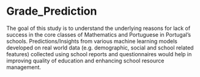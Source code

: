 # Grade_Prediction
 
The goal of this study is to understand the underlying reasons for lack of success in the core classes of Mathematics and Portuguese in Portugal’s schools. Predictions/Insights from various machine learning models developed on real world data (e.g. demographic, social and school related features) collected using school reports and questionnaires would help in improving quality of education and enhancing school resource management.  
